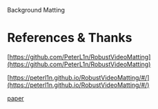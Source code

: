 Background Matting

# References & Thanks

[https://github.com/PeterL1n/RobustVideoMatting](https://github.com/PeterL1n/RobustVideoMatting)

[https://peterl1n.github.io/RobustVideoMatting/#/](https://peterl1n.github.io/RobustVideoMatting/#/)

[paper](https://arxiv.org/abs/2108.11515)



